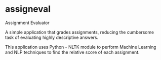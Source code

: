 # assigneval
Assignment Evaluator

A simple application that grades assignments, reducing the cumbersome task of evaluating highly descriptive answers.

This application uses Python - NLTK module to perform Machine Learning and NLP techniques to find the relative score of each assignment.
